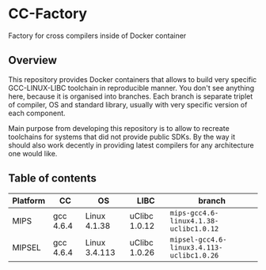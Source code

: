 # CC-Factory

Factory for cross compilers inside of Docker container

## Overview

This repository provides Docker containers that allows to build very specific
GCC-LINUX-LIBC toolchain in reproducible manner. You don't see anything here,
because it is organised into branches. Each branch is separate triplet of
compiler, OS and standard library, usually with very specific version of each
component.

Main purpose from developing this repository is to allow to recreate toolchains
for systems that did not provide public SDKs. By the way it should also work
decently in providing latest compilers for any architecture one would like.

## Table of contents

Platform | CC        | OS            | LIBC          | branch
---------|-----------|---------------|---------------|-------------------------------------------
MIPS     | gcc 4.6.4 | Linux 4.1.38  | uClibc 1.0.12 | `mips-gcc4.6-linux4.1.38-uclibc1.0.12`
MIPSEL   | gcc 4.6.4 | Linux 3.4.113 | uClibc 1.0.26 | `mipsel-gcc4.6-linux3.4.113-uclibc1.0.26`
